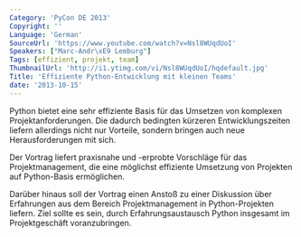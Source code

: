```yaml
---
Category: 'PyCon DE 2013'
Copyright: ''
Language: 'German'
SourceUrl: 'https://www.youtube.com/watch?v=Nsl8WUqdUoI'
Speakers: ["Marc-Andr\xE9 Lemburg"]
Tags: [effizient, projekt, team]
ThumbnailUrl: 'http://i1.ytimg.com/vi/Nsl8WUqdUoI/hqdefault.jpg'
Title: 'Effiziente Python-Entwicklung mit kleinen Teams'
date: '2013-10-15'
---
```

Python bietet eine sehr effiziente Basis für das Umsetzen von komplexen Projektanforderungen. Die dadurch bedingten kürzeren Entwicklungszeiten liefern allerdings nicht nur Vorteile, sondern bringen auch neue Herausforderungen mit sich.

Der Vortrag liefert praxisnahe und -erprobte Vorschläge für das Projektmanagement, die eine möglichst effiziente Umsetzung von Projekten auf Python-Basis ermöglichen.

Darüber hinaus soll der Vortrag einen Anstoß zu einer Diskussion über Erfahrungen aus dem Bereich Projektmanagement in Python-Projekten liefern. Ziel sollte es sein, durch Erfahrungsaustausch Python insgesamt im Projektgeschäft voranzubringen.
